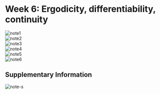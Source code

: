 # Week 6: Ergodicity, differentiability, continuity

![note1](https://github.com/Psychorism/psyStoch/blob/master/week06/images/note1.jpg)</br>
![note2](https://github.com/Psychorism/psyStoch/blob/master/week06/images/note2.jpg)</br>
![note3](https://github.com/Psychorism/psyStoch/blob/master/week06/images/note3.jpg)</br>
![note4](https://github.com/Psychorism/psyStoch/blob/master/week06/images/note4.jpg)</br>
![note5](https://github.com/Psychorism/psyStoch/blob/master/week06/images/note5.jpg)</br>
![note6](https://github.com/Psychorism/psyStoch/blob/master/week06/images/note6.jpg)</br>

## Supplementary Information
![note-s](https://github.com/Psychorism/psyStoch/blob/master/week06/images/note-s.jpg)</br>
